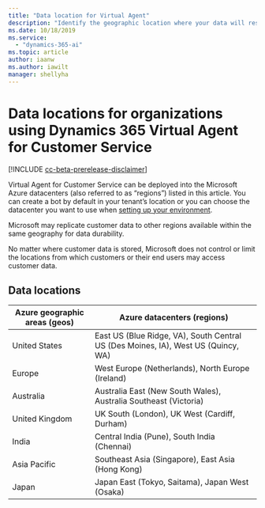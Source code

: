 ```yaml
---
title: "Data location for Virtual Agent"
description: "Identify the geographic location where your data will reside"
ms.date: 10/18/2019
ms.service:
  - "dynamics-365-ai"
ms.topic: article
author: iaanw
ms.author: iawilt
manager: shellyha
---
```


# Data locations for organizations using Dynamics 365 Virtual Agent for Customer Service

[!INCLUDE [cc-beta-prerelease-disclaimer](includes/cc-beta-prerelease-disclaimer.md)]
    
Virtual Agent for Customer Service can be deployed into the Microsoft Azure datacenters (also referred to as “regions”) listed in this article. You can create a bot by default in your tenant’s location or you can choose the datacenter you want to use when [setting up your environment](getting-started-new-environment.md).

Microsoft may replicate customer data to other regions available within the same geography for data durability. 

No matter where customer data is stored, Microsoft does not control or limit the locations from which customers or their end users may access customer data.

## Data locations
Azure geographic areas (geos) | Azure datacenters (regions)
 ---|---
United States | East US (Blue Ridge, VA), South Central US (Des Moines, IA), West US (Quincy, WA)
Europe | West Europe (Netherlands), North Europe (Ireland)
Australia	 | Australia East (New South Wales), Australia Southeast (Victoria)
United Kingdom	| UK South (London), UK West (Cardiff, Durham)
India	| Central India (Pune), South India (Chennai)
Asia Pacific	| Southeast Asia (Singapore), East Asia (Hong Kong)
Japan	| Japan East (Tokyo, Saitama), Japan West (Osaka)

